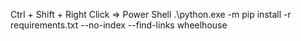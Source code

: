 Ctrl + Shift + Right Click => Power Shell
.\python.exe -m pip install -r requirements.txt --no-index --find-links wheelhouse